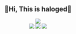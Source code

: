 <dev style="text-align: center;">
<h2>👋Hi, This is haloged👋</h2>
<p style="text-align: center;">
<img src="https://github-readme-stats.vercel.app/api?username=haloged&style=radical&count_private=true&show_icons=true">
</br>
<img src="https://github-readme-stats.vercel.app/api/top-langs/?username=haloged">
<img src="https://img.shields.io/github/followers/haloged?label=followers">
<a harf="https://haloged.github.io/haloged1/"><img src="https://img.shields.io/badge/Web-%E6%88%91%E7%9A%84%E5%B0%8F%E7%A0%B4%E7%AB%99-brightgreen"></a>
</p>
</dev>
